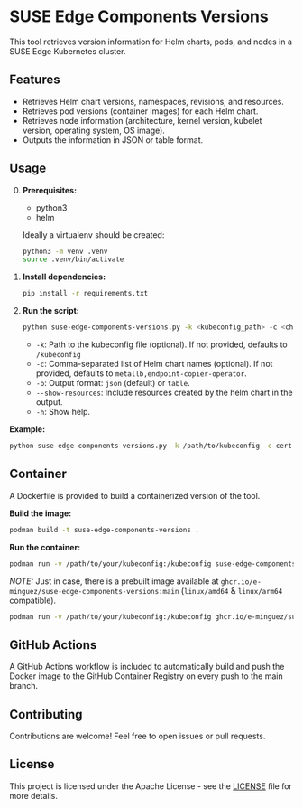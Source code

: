 # SUSE Edge Components Versions

This tool retrieves version information for Helm charts, pods, and nodes in a SUSE Edge Kubernetes cluster.

## Features

* Retrieves Helm chart versions, namespaces, revisions, and resources.
* Retrieves pod versions (container images) for each Helm chart.
* Retrieves node information (architecture, kernel version, kubelet version, operating system, OS image).
* Outputs the information in JSON or table format.

## Usage

0.  **Prerequisites:**

    * python3
    * helm

    Ideally a virtualenv should be created:

    ```bash
    python3 -m venv .venv
    source .venv/bin/activate
    ```

1.  **Install dependencies:**

    ```bash
    pip install -r requirements.txt
    ```

2.  **Run the script:**

    ```bash
    python suse-edge-components-versions.py -k <kubeconfig_path> -c <chart_names> -o <output_format>
    ```

    * `-k`: Path to the kubeconfig file (optional). If not provided, defaults to `/kubeconfig`
    * `-c`: Comma-separated list of Helm chart names (optional). If not provided, defaults to `metallb,endpoint-copier-operator`.
    * `-o`: Output format: `json` (default) or `table`.
    * `--show-resources`: Include resources created by the helm chart in the output.
    * `-h`: Show help.

**Example:**

```bash
python suse-edge-components-versions.py -k /path/to/kubeconfig -c cert-manager,metallb -o table
```

## Container

A Dockerfile is provided to build a containerized version of the tool.

**Build the image:**

```bash
podman build -t suse-edge-components-versions .
```

**Run the container:**

```bash
podman run -v /path/to/your/kubeconfig:/kubeconfig suse-edge-components-versions -c <chart_names>
```

*NOTE:* Just in case, there is a prebuilt image available at `ghcr.io/e-minguez/suse-edge-components-versions:main` (`linux/amd64` & `linux/arm64` compatible).

```bash
podman run -v /path/to/your/kubeconfig:/kubeconfig ghcr.io/e-minguez/suse-edge-components-versions:main -c <chart_names>
```

## GitHub Actions

A GitHub Actions workflow is included to automatically build and push the Docker image to the GitHub Container Registry on every push to the main branch.

## Contributing

Contributions are welcome! Feel free to open issues or pull requests.

## License

This project is licensed under the Apache License - see the [LICENSE](LICENSE) file for more details.